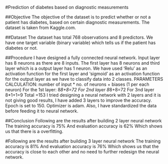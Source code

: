 #Prediction of diabetes based on diagnostic measurements

##Objective
The objective of the dataset is to predict whether or not a patient has diabetes, based on certain diagnostic measurements. The dataset is taken from Kaggle.com.

##Dataset
The dataset has total 768 observations and 8 predictors. We have one target variable (binary variable) which tells us if the patient has diabetes or not.

##Procedure
I have designed a fully connected neural network. Input layer has 8 neurons as there are 8 inputs. The first layer has 8 neurons and third layer which is a output layer has 1 neuron. We have used ‘Relu’ as an activation function for the first layer and ‘sigmoid’ as an activation function for the output layer as we have to classify data into 2 classes.
PARAMETERS CALCULATION:
number of input * no. of neurons + biases (1 per each neuron)
For the 1st layer: 8*8+8=72
For 2nd layer 8*8+8=72
For 3nd layer 8*1+1=9
Total =153
I tried designing a neural network with 2 layers and it is not giving good results, I have added 3 layers to improve the accuracy. Epoch is set to 150. Optimizer is adam. Also, I have standardized the data before feeding it to neural network. 

##Conclusion
Following are the results after building 2 layer neural network
The training accuracy is 75%
And evaluation accuracy is 62%
Which shows us that there is a overfitting.

#Following are the results after building 3 layer neural network
The training accuracy is 81%
And evaluation accuracy is 76%
Which shows us that the accuracy is close to each other and no need to further redesign the neural network.

